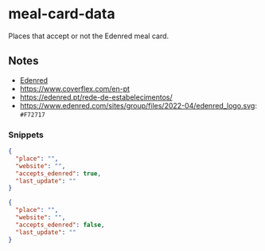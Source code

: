 # meal-card-data

Places that accept or not the Edenred meal card.

## Notes

- [Edenred](https://edenred.pt/)
- https://www.coverflex.com/en-pt
- https://edenred.pt/rede-de-estabelecimentos/
- https://www.edenred.com/sites/group/files/2022-04/edenred_logo.svg: `#F72717`

### Snippets

```json
{
  "place": "",
  "website": "",
  "accepts_edenred": true,
  "last_update": ""
}
```

```json
{
  "place": "",
  "website": "",
  "accepts_edenred": false,
  "last_update": ""
}
```
